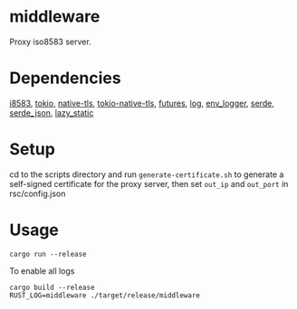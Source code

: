 # middleware
Proxy iso8583 server.

# Dependencies
[i8583](http://github.com/O-Pelumi/i8583),
[tokio](http://github.com/tokio-rs/tokio),
[native-tls](http://github.com/sfackler/rust-native-tls),
[tokio-native-tls](http://crates.io/crates/tokio-native-tls),
[futures](http://github.com/rust-lang/futures-rs),
[log](http://github.com/rust-lang/log),
[env_logger](http://github.com/env-logger-rs/env_logger),
[serde](http://github.com/serde-rs/serde),
[serde_json](http://github.com/serde-rs/json),
[lazy_static](http://github.com/rust-lang-nursery/lazy-static.rs)

# Setup
cd to the scripts directory and run ```generate-certificate.sh``` to generate a self-signed certificate for the proxy server, then set ```out_ip``` and ```out_port``` in rsc/config.json

# Usage
```
cargo run --release
```
To enable all logs
```
cargo build --release
RUST_LOG=middleware ./target/release/middleware 
```
